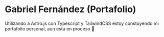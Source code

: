 # Gabriel Fernández (Portafolio)

Utilizando a Astro.js con Typescript y TailwindCSS estoy constuyendo mi portafolio personal, aun esta en proceso :hammer:
